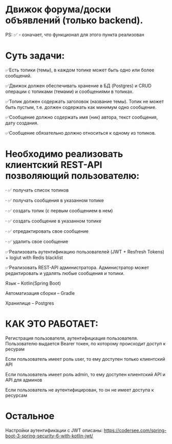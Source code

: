 # Движок форума/доски объявлений (только backend).

PS: ✅ - означает, что функционал для этого пункта реализован

# Суть задачи:

✅Есть топики (темы), в каждом топике может быть одно или более сообщений.

✅Движок должен обеспечивать хранение в БД (Postgres) и CRUD операции с топиками (темами) и сообщениями в топиках.

✅Топик должен содержать заголовок (название темы). Топик не может быть пустым, т.е. должен содержать как минимум одно сообщение.

✅Сообщение должно содержать имя (ник) автора, текст сообщения, дату создания.

✅Сообщение обязательно должно относиться к одному из топиков.

# Необходимо реализовать клиентский REST-API позволяющий пользователю:

· ✅ получать список топиков

· ✅ получать сообщения в указанном топике

· ✅ создать топик (с первым сообщением в нем)

· ✅ создать сообщение в указанном топике

· ✅ отредактировать свое сообщение

· ✅ удалить свое сообщение

✅Реализовать аутентификацию пользователей (JWT + Resfresh Tokens) + logiut with Redis blacklist

✅Реализовать REST-API администратора. Администратор может редактировать и удалять любые сообщения и топики.

Язык – Kotlin(Spring Boot)

Автоматизация сборки – Gradle

Хранилище – Postgres

# КАК ЭТО РАБОТАЕТ:

Регистрация пользователя, аутентифицкация пользователя. Пользователю выдается Bearer токен, по которому происходит доступ к ресурам

Если пользователь имеет роль user, то ему доступен только клиентский API

Если пользователь имеет роль admin, то ему доступен клиентский API и API для админов

Если пользователь не аутентифицирован, то он не имеет доступа к ресурсам

# Остальное

Настройки аутентификации с JWT описаны: https://codersee.com/spring-boot-3-spring-security-6-with-kotlin-jwt/
